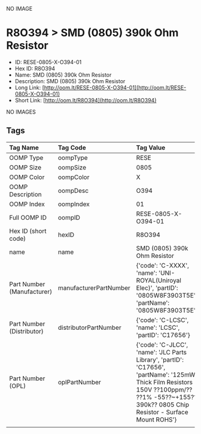 


  
NO IMAGE  
# R8O394 > SMD (0805) 390k Ohm Resistor

- ID: RESE-0805-X-O394-01
- Hex ID: R8O394
- Name: SMD (0805) 390k Ohm Resistor
- Description: SMD (0805) 390k Ohm Resistor
- Long Link: [http://oom.lt/RESE-0805-X-O394-01](http://oom.lt/RESE-0805-X-O394-01)
- Short Link: [http://oom.lt/R8O394](http://oom.lt/R8O394)
  
NO IMAGES  
## Tags
  

|Tag Name|Tag Code|Tag Value|
| :--- | :--- | :--- |
|OOMP Type|oompType|RESE|
|OOMP Size|oompSize|0805|
|OOMP Color|oompColor|X|
|OOMP Description|oompDesc|O394|
|OOMP Index|oompIndex|01|
|Full OOMP ID|oompID|RESE-0805-X-O394-01|
|Hex ID (short code)|hexID|R8O394|
|name|name|SMD (0805) 390k Ohm Resistor|
|Part Number (Manufacturer)|manufacturerPartNumber|{'code': 'C-XXXX', 'name': 'UNI-ROYAL(Uniroyal Elec)', 'partID': '0805W8F3903T5E', 'partName': '0805W8F3903T5E'}|
|Part Number (Distributor)|distributorPartNumber|{'code': 'C-LCSC', 'name': 'LCSC', 'partID': 'C17656'}|
|Part Number (OPL)|oplPartNumber|{'code': 'C-JLCC', 'name': 'JLC Parts Library', 'partID': 'C17656', 'partName': '125mW Thick Film Resistors 150V ??100ppm/?? ??1% -55??~+155?? 390k?? 0805  Chip Resistor - Surface Mount ROHS'}|
||||
